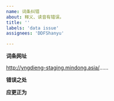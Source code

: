 ```yaml
---
name: 词条纠错
about: 释义、读音有错误。
title: ''
labels: 'data issue'
assignees: 'DDFShanyu'

---
```


**词条网址**

http://yngdieng-staging.mindong.asia/......


**错误之处**


**应更正为**

